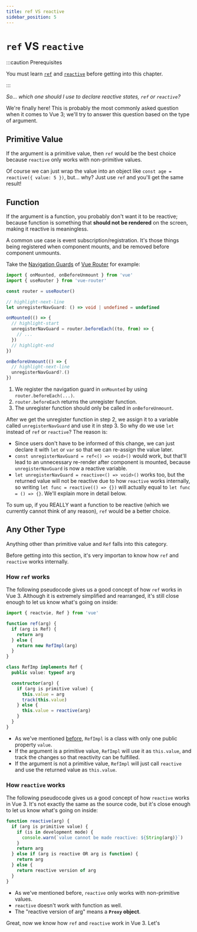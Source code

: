 ```yaml
---
title: ref VS reactive
sidebar_position: 5
---
```


# `ref` VS `reactive`

:::caution Prerequisites

You must learn [`ref`](./ref) and [`reactive`](./reactive) before getting into this chapter.

:::

*So... which one should I use to declare reactive states, `ref` or `reactive`?*

We're finally here! This is probably the most commonly asked question when it comes to Vue 3; we'll try to answer this question based on the type of argument.


## Primitive Value

If the argument is a primitive value, then `ref` would be the best choice because `reactive` only works with non-primitive values.

Of course we can just wrap the value into an object like `const age = reactive({ value: 5 })`, but... why? Just use `ref` and you'll get the same result!

## Function

If the argument is a function, you probably don't want it to be reactive; because function is something that **should not be rendered** on the screen, making it reactive is meaningless.

A common use case is event subscription/registration. It's those things being registered when component mounts, and be removed before component unmounts.

Take the [Navigation Guards](https://router.vuejs.org/guide/advanced/navigation-guards.html#global-before-guards) of [Vue Router](https://router.vuejs.org/) for example:

```ts showLineNumbers
import { onMounted, onBeforeUnmount } from 'vue'
import { useRouter } from 'vue-router'

const router = useRouter()

// highlight-next-line
let unregisterNavGuard: () => void | undefined = undefined

onMounted(() => {
  // highlight-start
  unregisterNavGuard = router.beforeEach((to, from) => {
    // ...
  })
  // highlight-end
})

onBeforeUnmount(() => {
  // highlight-next-line
  unregisterNavGuard?.()
})
```

1. We register the navigation guard in `onMounted` by using `router.beforeEach(...)`.
2. `router.beforeEach` returns the unregister function.
3. The unregister function should only be called in `onBeforeUnmount`.

After we get the unregister function in step 2, we assign it to a variable called `unregisterNavGuard` and use it in step 3. So why do we use `let` instead of `ref` or `reactive`? The reason is:

- Since users don't have to be informed of this change, we can just declare it with `let` or `var` so that we can re-assign the value later.
- `const unregisterNavGuard = ref<() => void>()` would work, but that'll lead to an unnecessary re-render after component is mounted, because `unregisterNavGuard` is now a reactive variable.
- `let unregisterNavGuard = reactive<() => void>()` works too, but the returned value will not be reactive due to how `reactive` works internally, so writing `let func = reactive(() => {})` will actually equal to `let func = () => {}`. We'll explain more in detail below.

To sum up, if you REALLY want a function to be reactive (which we currently cannot think of any reason), `ref` would be a better choice.

## Any Other Type

Anything other than primitive value and `Ref` falls into this category.

Before getting into this section, it's very importan to know how `ref` and `reactive` works internally.

### How `ref` works

The following pseudocode gives us a good concept of how `ref` works in Vue 3. Although it is extremely simplified and rearranged, it's still close enough to let us know what's going on inside:

```ts showLineNumbers
import { reactvie, Ref } from 'vue'

function ref(arg) {
  if (arg is Ref) {
    return arg
  } else {
    return new RefImpl(arg)
  }
}

class RefImp implements Ref {
  public value: typeof arg

  constructor(arg) {
    if (arg is primitive value) {
      this.value = arg
      track(this.value)
    } else {
      this.value = reactive(arg)
    }
  }
}
```

- As we've mentioned [before](ref-and-ref#under-the-hood-of-ref), `RefImpl` is a class with only one public property `value`.
- If the argument is a primitive value, `RefImpl` will use it as `this.value`, and track the changes so that reactivity can be fulfilled.
- If the argument is not a primitive value, `RefImpl` will just call `reactive` and use the returned value as `this.value`.

### How `reactive` works

The following pseudocode gives us a good concept of how `reactive` works in Vue 3. It's not exactly the same as the source code, but it's close enough to let us know what's going on inside:

```ts showLineNumbers
function reactive(arg) {
  if (arg is primitive value) {
    if (is in development mode) {
      console.warn(`value cannot be made reactive: ${String(arg)}`)
    }
    return arg
  } else if (arg is reactive OR arg is function) {
    return arg
  } else {
    return reactive version of arg
  }
}
```

- As we've mentioned before, `reactive` only works with non-primitive values.
- `reactive` doesn't work with function as well.
- The "reactive version of arg" means a **`Proxy` object**.

Great, now we know how `ref` and `reactive` work in Vue 3. Let's 

